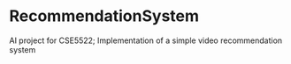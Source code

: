 # RecommendationSystem
AI project for CSE5522; Implementation of a simple video recommendation system
